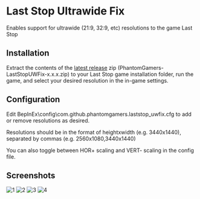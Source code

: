 # Last Stop Ultrawide Fix

Enables support for ultrawide (21:9, 32:9, etc) resolutions to the game Last Stop

## Installation

Extract the contents of the [latest release](https://github.com/PhantomGamers/laststop-uwfix/releases/latest) zip (PhantomGamers-LastStopUWFix-x.x.x.zip) to your Last Stop game installation folder, run the game, and select your desired resolution in the in-game settings.

## Configuration

Edit BepInEx\config\com.github.phantomgamers.laststop_uwfix.cfg to add or remove resolutions as desired.

Resolutions should be in the format of heightxwidth (e.g. 3440x1440), separated by commas (e.g. 2560x1080,3440x1440)

You can also toggle between HOR+ scaling and VERT- scaling in the config file.

## Screenshots
![1](https://user-images.githubusercontent.com/844685/130344795-45100ce2-518b-4b6c-ad37-553c1146ebbc.png)
![2](https://user-images.githubusercontent.com/844685/130372710-bfd011ef-92ea-4ef5-8a5b-2a71b1e7d233.jpg)
![3](https://user-images.githubusercontent.com/844685/130372716-f7a89e98-2289-4265-abb3-f1f1b060bef5.jpg)
![4](https://user-images.githubusercontent.com/844685/130372727-8807d3d2-e040-49e6-aa0b-3c2ea12a5cfb.jpg)
